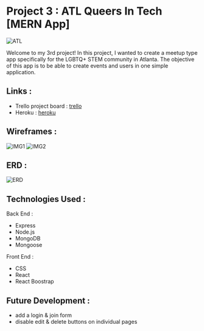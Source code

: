 # Project 3 : ATL Queers In Tech [MERN App]
![ATL](https://user-images.githubusercontent.com/50855671/62056964-ab8c2f00-b1ec-11e9-8900-57bd8551317c.png)

Welcome to my 3rd project! In this project, I wanted to create a meetup type app specifically for the LGBTQ+ STEM community in Atlanta. The objective of this app is to be able to create events and users in one simple application. 

## Links :

* Trello project board : [trello](https://trello.com/b/uZO1gNOM/janackeh-project-3)
* Heroku : [heroku](https://atl-queers-in-tech.herokuapp.com/)

## Wireframes :
![IMG1](https://user-images.githubusercontent.com/50855671/62066749-0bd89c00-b200-11e9-984e-2a1c82b50500.JPG)
![IMG2](https://user-images.githubusercontent.com/50855671/62065609-54db2100-b1fd-11e9-8e9a-dfdcb0f25175.JPG)

## ERD :
![ERD](https://user-images.githubusercontent.com/50855671/62065638-66bcc400-b1fd-11e9-9aa2-183515c3934e.JPG)

## Technologies Used : 
Back End :
* Express
* Node.js
* MongoDB
* Mongoose

Front End :
* CSS
* React
* React Boostrap 


## Future Development :
* add a login & join form
* disable edit & delete buttons on individual pages

